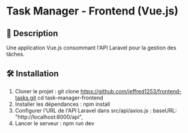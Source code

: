 # Task Manager - Frontend (Vue.js)

## 📌 Description

Une application Vue.js consommant l'API Laravel pour la gestion des tâches.

## 🛠️ Installation

1. Cloner le projet :
    git clone https://github.com/jeffred1253/frontend-tasks.git
    cd task-manager-frontend
2. Installer les dépendances :
    npm install
3. Configurer l'URL de l'API Laravel dans src/api/axios.js :
    baseURL: "http://localhost:8000/api",
4. Lancer le serveur :
    npm run dev